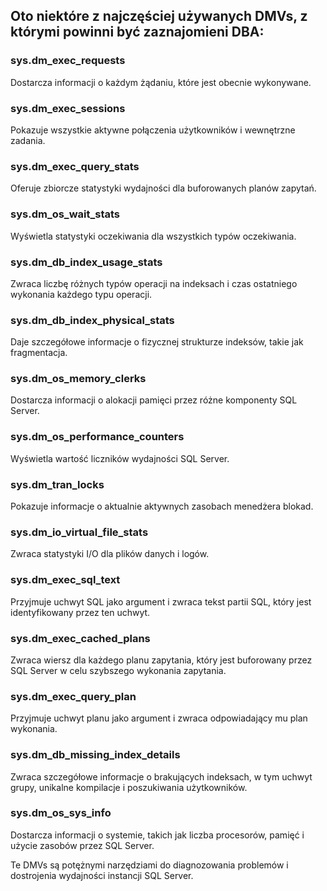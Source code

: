 ## Oto niektóre z najczęściej używanych DMVs, z którymi powinni być zaznajomieni DBA:

### sys.dm_exec_requests
Dostarcza informacji o każdym żądaniu, które jest obecnie wykonywane.

### sys.dm_exec_sessions
Pokazuje wszystkie aktywne połączenia użytkowników i wewnętrzne zadania.

### sys.dm_exec_query_stats
Oferuje zbiorcze statystyki wydajności dla buforowanych planów zapytań.

### sys.dm_os_wait_stats
Wyświetla statystyki oczekiwania dla wszystkich typów oczekiwania.

### sys.dm_db_index_usage_stats
Zwraca liczbę różnych typów operacji na indeksach i czas ostatniego wykonania każdego typu operacji.

### sys.dm_db_index_physical_stats
Daje szczegółowe informacje o fizycznej strukturze indeksów, takie jak fragmentacja.

### sys.dm_os_memory_clerks
Dostarcza informacji o alokacji pamięci przez różne komponenty SQL Server.

### sys.dm_os_performance_counters
Wyświetla wartość liczników wydajności SQL Server.

### sys.dm_tran_locks
Pokazuje informacje o aktualnie aktywnych zasobach menedżera blokad.

### sys.dm_io_virtual_file_stats
Zwraca statystyki I/O dla plików danych i logów.

### sys.dm_exec_sql_text
Przyjmuje uchwyt SQL jako argument i zwraca tekst partii SQL, który jest identyfikowany przez ten uchwyt.

### sys.dm_exec_cached_plans
Zwraca wiersz dla każdego planu zapytania, który jest buforowany przez SQL Server w celu szybszego wykonania zapytania.

### sys.dm_exec_query_plan
Przyjmuje uchwyt planu jako argument i zwraca odpowiadający mu plan wykonania.

### sys.dm_db_missing_index_details
Zwraca szczegółowe informacje o brakujących indeksach, w tym uchwyt grupy, unikalne kompilacje i poszukiwania użytkowników.

### sys.dm_os_sys_info
Dostarcza informacji o systemie, takich jak liczba procesorów, pamięć i użycie zasobów przez SQL Server.

Te DMVs są potężnymi narzędziami do diagnozowania problemów i dostrojenia wydajności instancji SQL Server. 
